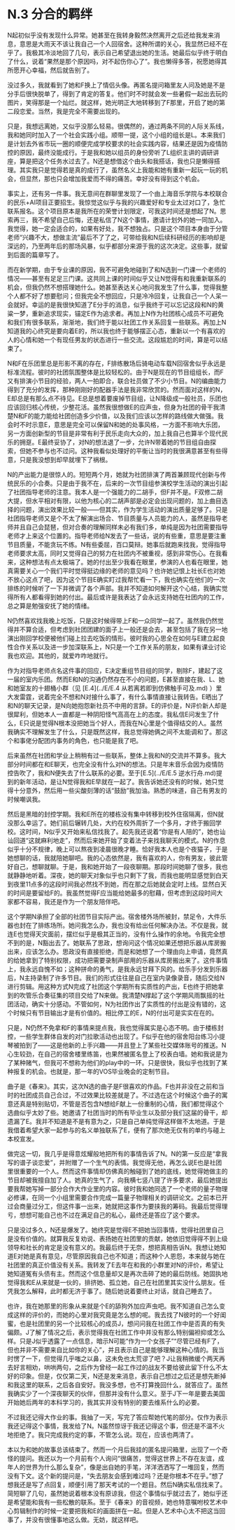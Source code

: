 # N.3 分合的羁绊

N起初似乎没有发现什么异常。她甚至在我转身毅然决然离开之后还给我发来消息，意思是大雨天不该让我自己一个人回宿舍。这种所谓的关心，我显然已经不在乎了。我极其冷淡地回了几句，表示自己希望退出她的生活。她最后似乎终于明白了什么，说着“果然是那个原因吗，对不起伤你心了”。我也懒得多答，祝愿她得其所愿开心幸福，然后就告别了。

没过多久，我就看到了她和F换上了情侣头像。再匿名提问箱里友人问及她是不是分手后很快脱单了，得到了肯定的答复。他们时不时就会发一些暑假一起出去玩的图片，笑得那是一个灿烂。就这样，她光明正大地转移到了F那里，开启了她的第二段恋爱。当然，我是完全不需要出现的。

只是，我想远离她，又似乎没那么轻易。很偶然的，通过两条不同的人际关系线，我和她同时加入了一个社会实践小组。顺带一提，这个小组的组长是L。本来我们是计划去外省市玩一圈的顺便完成学校要求的社会实践内容，结果还是因为疫情防控的原因，最终没能成行。于是我和她以组员的身份旁听了L组织主讲的调研讲座，算是把这个任务水过去了。N还是想借这个由头和我搭话，我也只是懒得搭理。其实我只是觉得若是真的成行了，虽然名义上我能和她有重新一起玩一玩的机会，但显然，那也只会增加我爱而不得的痛苦。幸好没有得到这个机会。

事实上，还有另一件事。我无意间在群聊里发现了一个由上海音乐学院与本校联合的民乐+AI项目正要招生。我惊觉这似乎与我的兴趣爱好和专业太过对口了，急忙联系报名。这个项目原本是我所在的荣誉计划限定，可我这时间还是想起了N。思索再三，我不希望自己后悔，还是私信了N这个事情，邀请计划外的她一同加入。我觉得，她一定会适合的，如果有好处，我不想独占。只是这个项目本身由于分管老师“兴趣不大，想做主流”最后不了了之，可带给我和N后续科研经历的影响却是深远的，乃至两年后的那场风暴，似乎都部分来源于我的这次决定。这些事，就留到后面的篇章写了。

而在新学期，由于专业课的原因，我不可避免地碰到了和N选到一门课一个老师的情况——甚至有足足三门课。这共同上课的时间似乎又让N觉得有和我重新联系的机会，但我仍然不想搭理她什么。她甚至表达关心地问我发生了什么事，觉得我整个人都不好了想要慰问；但我完全不想回应，只是冷冷回复，让我自己一个人呆一会就好。幸运的是我很快知道了E分手的消息，似乎我终于可以忘记这段和N的黄粱一梦，重新追求现实，锚定E作为追求者。再加上N作为社团核心成员不可避免和我们有很多联系，渐渐地，我们终于能以社团工作关系回复一些联系。再加上N知道我的心终究是要向着E的，所以我也终于能够摆正心态，重新以一个有喜欢的人的心情和她一个有现任男友的状态进行一些交流。这段尴尬的时间，算是可以结束了。

N和F在乐团里总是形影不离的存在，F排练散场后骑电动车载N回宿舍似乎永远是标准流程。彼时的社团氛围整体是比较轻松的。由于N是现在的节目组组长，而F又有排演小节目的经验，两人一拍即合，联合社员做了不少小节目。N的编曲能力得到了充分的发挥，那种刚刚好的配器手法是我非常欣赏的。然而面对这样的N，E却总是有那么点不待见。E总是想着要废掉节目组，让N降级成一般社员，乐团也应该回归核心传统，少整花活。虽然我很想做E的应声虫，但身为社团的骨干我清楚N和F的能力能给社团创造多少价值，以及我们应该以怎样的路线做大做强。我会时不时示意E，意思是完全可以保留N和她的处事风格，一方面不影响大乐团，另一方面创新型的节目是非常有利于民乐走向大众的，加上我自己也算半个现代民乐的拥趸。E最终妥协了，对N的想法退了一步，允许N带着她的节目组自由探索，但她不参与也不过问。这种我看似处理好的平衡让当时的我很满意甚至有些得意，只是我没想到却早就埋下了祸根。

N的产出能力是很惊人的。短短两个月，她就为社团排演了两首兼顾现代创新与传统民乐的小合奏。只是由于我不在，后来的一次节目组参演校学生活动的演出引起了社团指导老师的注意。我本人是一个强能力的二胡手，但F并不是。F双修二胡大提，但水平相对有限，以他为核心的二胡声部是必定会出现问题的，加上曲目选择的问题，演出效果比较一般——但其实，作为学生活动的演出质量足够了。只是社团指导老师又是个不太了解演出场合、节目质量与人员能力的人，虽然是指导老师并且自己会琵琶，但对合奏的理解同样未必有我们多，单纯是因为社团需要指导老师才上来这个位置的。指导老师给N发去了一些话，说的有些重，意思是要注重节目质量，不能贪玩不练。N有些委屈，百口莫辩。她事后就跑来找我，觉得指导老师要求太高，同时又觉得自己的努力在社团内不被重视，感到非常伤心。在我看来，这种想法有点太极端了。她的付出至少我看在眼里，参演的人也看在眼里，她真需要关心一个我们平时觉得挺边缘的老师的意见吗？也许她记恨上社长E也对她不放心这点了吧，因为这个节目E确实盯过我帮忙看一下，我也确实在他们的一次排练的时候听了一下并微调了各个声部。我并不知道如何解开这个心结，我确实觉得所有人都看得到她的付出。最后或许是我表达了会永远支持她在社团内的工作，总之算是勉强安抚了她的情绪。

N仍然喜欢找我晚上吃饭，只是这时候得带上F和一众同学一起了。虽然我仍然觉得并不算合适，但考虑到社团团建的面子上一般还是会去，甚至包括了我在另一地演出刚回学校便被他们碰上拉去吃饭的情形。彼时我的心思全在如何与E建立起良性合作关系以及进一步加深联系上，N只是一个工作关系的朋友，如果有课业讨论我也欢迎。其他的，就爱咋咋地就行。

作为对指导老师点名这件事的回应，E决定重组节目组的同学，剔除F，建起了这一届的室内乐团。然而E和N的沟通仍然存在不小的问题，E甚至直接在我、L、她和她室友的十翅桶小群（见 [E.4](../E/E.4 从若离若即到仿佛触手可及.md) ）里大发雷霆，说着完全不想和N对接什么事了，有什么事情直接让我转告。E晒出了和N的聊天记录，是N向她抱怨新社员不中用的言辞。E的评价是，N评价新人却是很犀利，但她本人一直都是一种阴阳怪气高高在上的态度。我私信E问发生了什么，E只说是觉得N根本没把她当个好人，而我在N心里是个值得结交的人。虽然我确实不理解发生了什么，只是既然这样，我总觉得她俩之间不太能调和了。那这个和事佬分配团内事务的角色，也只能是我了吧。

后来虽然在社团和学业上稍稍有过一些联系，整体上我和N的交流并不算多。我大部分时间都在和E聊天，也完全没有什么对N的想法。只是年末音乐会因为疫情防控告吹了，我和N便失去了什么联系的必要。至于[E.5](../E/E.5 逆水行舟.md)提到的新年活动，是让N觉得我和E早就在一起了。我告诉她还没有的时候，她只觉得十分意外，然后用一些尖酸刻薄的话“鼓励”我加油。熟悉的味道，自己有男友的时候嘲讽我。

然后是黑暗的封控学期。我和E所在的楼栋没有集中转移到校外住宿隔离，但N就没那么幸运了。她们前后辗转几处，大约在校外周折了一个多月，才终于搬回学校。这时间，N似乎又开始来私信找我了。起先我还说着“你是有人陪的”，她也讪讪回道“这就麻利地走”，然而后来她开始了变着法子来找我聊天的模式。N的作息似乎十分不规律，晚上可以熬夜到凌晨很晚才睡。恰好我本人也是个夜猫子，于是她想聊的话，我就陪她聊吧。我的心态依然是，我有喜欢的人，你有男友，彼此管好自己，想聊就聊。于是，我和她开始了一段夜聊期。那段时间她聊了很多，我也就静静地听着。深夜，她的聊天对象似乎也只剩下了我，而我也能明显感觉到白天到夜里11点多的这段时间我必然找不到她，而在那之后她就会定时上线。显然白天的时间是要留给F的。我虽然觉得F应当能给她最多的慰藉，但考虑到这段时间大家都不容易，我还是作为一个朋友陪伴吧。

这个学期N承担了全部的社团节目实际产出。宿舍楼外场所被封，禁足令，大件乐器也封在了排练场所。她问我怎么办，我也没有给出任何解决办法。不仅是我，就连E也觉得天灾面前，摆烂似乎是极其正当的，没有什么操作的余地。令我完全想不到的是，N豁出去了。她联系了思政，想询问这个情况如果还想把乐器从库房搬出来，应该怎么办。思政没有直接拒绝，而是和她想了一个理由向上申请，竟然真的给她拿到了特别权限，成功把需要录制声部用的乐器从库房搬出来了。这件事情上，我永远自愧不如；这种拼命的勇气，是我永远甘拜下风的。给乐手分发到乐器后，N主持录制了许多节目。我们的形式往往是自己在室内录像录音，随后交给N进行剪辑。用这种方式N完成了社团这个学期所有实质性的产出，E也终于把她拿到的吹管乐合奏征集的项目交给了N来做。我清楚N撑起了这个学期风雨飘摇的社团活动，确实十分感动。不管如何，N为社团作出了实质性的付出是没有错的，这个时候只有节目输出才是有价值的。相比停工的E，N的付出可是实实在在的。

只是，N仍然不免拿和F的事情来提点我，我也觉得属实是心态不明。由于楼栋封控，一些学生群体自发的对门拉歌活动也出现了。F似乎在他的宿舍阳台练习小提琴被拍到了——这是他新的上手兴趣——并且登上了某些社交媒体账号的推送。N心生较劲，在自己的宿舍楼里练笛，也果然被匿名登上了校表白墙。她和我说是为了某种赌气，但我可不想称为他们的play中的一环。只是很快，我似乎也找到了某种报复的机会。也就是，那一年的VOS毕业晚会的定制节目。

曲子是《春来》。其实，这次N选的曲子是F很喜欢的作品。F也并非没在之前和当时的社团成员自己合过，不过效果比较差就是了。不过选在这个时候这个曲子的寓意还真是特别贴切，不管是否包含N想给F献上一份重制的心情，我们都觉得这个选曲似乎太妙了些。她邀请了社团当时的所有毕业生以及部分我们这届的骨干，却遗漏了E。我并不知道是不是有意为之，只是自己单纯觉得这样做不太地道。于是我借着希望大家一起参与的名义单独联系了E，便有了那次绝无仅有的单约与碰上本校宣发。

做完这一切，我几乎是得意炫耀般地把所有的事情告诉了N。N的第一反应是“拿我写的谱子谈恋爱”，并附赠了一个生气的表情。我觉得无他，再怎么说E也是社团里很重要的一个人。然而这件事情却仿佛真的触碰到了她的底线，她觉得她做主的节目却被我擅自加了人。她真的生气了，向我横七竖八提了许多要求，最后她提出要我帮她写掉一部分合作大作业里的内容。彼时我和她同选了一个老师的量子物理必修课，在同一个小组里需要合作完成一篇量子物理相关的调研论文。之前本已开过会商量过分工，但这件事一出来，她就把这事作为要挟我的筹码。我最后觉得理亏，想想可能自己也不过在满足自己的私心，最终还是答应了这个要求。

只是没过多久，N还是爆发了。她终究是觉得E不把她当回事情，觉得社团里自己是没有价值的。就算我反复劝说、表扬她在社团里的贡献，她依旧觉得得不到上级领导和社长的肯定是没有意义的。我最后终于无奈，想把真相告诉N。我想让她知道E对她是真有意见，尽管原因我自己也不知道；而这种个人恩怨，本来就与她在社团里的真正价值没有关系。我转发了E去年在和我的小群里对N的评价，希望让她知道冤有头债有主。然而这个信息量却又是再次击碎了她的最后防线。她固执地觉得我和E从来就是一伙的，排挤她、孤立她，自己在社团里其实没什么朋友。任凭我怎么解释，此时都无济于事了。随后她说着要终止对话，就自己睡去了。

也许，我在她那里的形象从来就是个E的舔狗外加应声虫吧。我不知道自己怎么变成这样的评价的，而她的心里对我究竟是怎么想的呢。我去找了N彼时的一个好闺蜜，也是社团里的另一个比较核心的成员J，想问问我在社团工作中是否真的有失偏颇。J了解了情况之后，表示觉得我在社团工作中并没有那么特别偏袒抑或怎么样。只是J似乎透露了一点信息，暗示N可能“作为一个女孩子”“尽管已经有F了，但也并非不需要来自比如你的关心”，并且表示自己是能够理解这种心情的。我当时愣了一下，但觉得几乎嗤之以鼻，这未免也太荒谬了吧？J让我稍微缓个两天再去好言相劝，哄哄两句，之后作为曾经一起工作过的战友不要给彼此留下什么不太好的印象。但是，仅仅第二天，N还是发来消息，表示自己想过之后还是想先断掉和我这里的联系，之后各自安好。我没多想，也不打算挽回什么，就答应了。虽然我确实少了一个深夜聊天的伙伴，但那并没有什么意义。至于J下一年是要去美国开始她后两年的本科学习的，我其实并没有特别的要去维系什么的必要。

不过我还记得大作业的事。我抽了一天，写完了答应帮她代笔的部分。仅作为表示我还记得这个事情，我发给了N。N虽然惊讶于我还记得这个事，但还是不温不火地拒绝了。我只完成我约定的事，不管怎么说。现在，应该也两清了。

本以为和她的故事总该结束了。然而一个月后我挂的匿名提问箱里，出现了一个奇怪的提问。我还以为一个月前有个人询问“很痛苦，觉得这世界上不存在友谊，成年人的世界为什么那么复杂”，像是出自她的手笔，洋洋洒洒写了一堆回复，然而没有下文。这个新的提问是，“失去朋友会感到难过吗？还是你根本不在乎。”想了想我还是写了点回复，顺便引用了那天考试的一个题目。然后N确实私信找来了。简短聊了几句，虽然她说着根本没有原谅我，但这个事情似乎就过去了，她似乎还是希望能和我有一些松散的联系。至于《春来》的音视频，她也特意嘱咐校艺术中心剪辑制作的时候一定要把我和E的画面拼在一起。但是人艺术中心太不把这当回事了，并没有很懂事地这么做。无妨，就这样吧。
